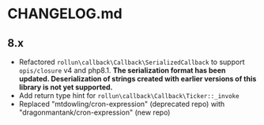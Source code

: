 # CHANGELOG.md

## 8.x

- Refactored `rollun\callback\Callback\SerializedCallback` to support `opis/closure` v4 and php8.1. **The serialization
  format has been updated. Deserialization of strings created with earlier versions of this library is not yet
  supported.**
- Add return type hint for `rollun\callback\Callback\Ticker::_invoke`
- Replaced "mtdowling/cron-expression" (deprecated repo) with "dragonmantank/cron-expression" (new repo)